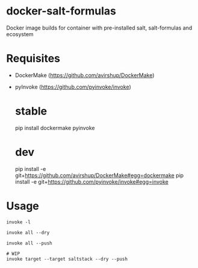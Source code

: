 # docker-salt-formulas
Docker image builds for container with pre-installed salt, salt-formulas and ecosystem

# Requisites

* DockerMake (https://github.com/avirshup/DockerMake)
* pyInvoke (https://github.com/pyinvoke/invoke)

    # stable
    pip install dockermake pyinvoke

    # dev
    pip install -e git+https://github.com/avirshup/DockerMake#egg=dockermake
    pip install -e git+https://github.com/pyinvoke/invoke#egg=invoke

# Usage

    invoke -l

    invoke all --dry

    invoke all --push

    # WIP
    invoke target --target saltstack --dry --push

